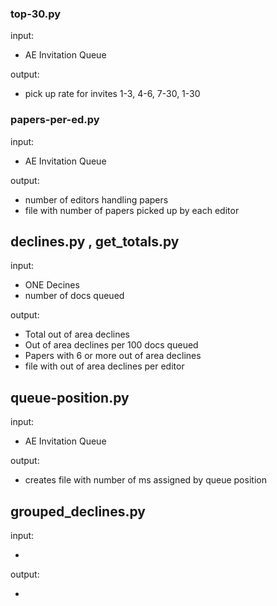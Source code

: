 ### top-30.py

input: 

- AE Invitation Queue

output: 

- pick up rate for invites 1-3, 4-6, 7-30, 1-30

### papers-per-ed.py

input: 

- AE Invitation Queue

output: 

- number of editors handling papers
- file with number of papers picked up by each editor

## declines.py , get_totals.py

input:

- ONE Decines
- number of docs queued

output:

- Total out of area declines
- Out of area declines per 100 docs queued
- Papers with 6 or more out of area declines
- file with out of area declines per editor

## queue-position.py

input:

- AE Invitation Queue

output:

- creates file with number of ms assigned by queue position

## grouped_declines.py

input:

- 

output:

- 